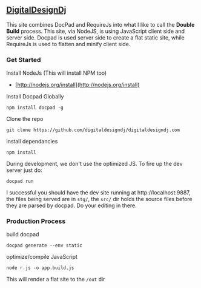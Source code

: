 ## [DigitalDesignDj](http://digitaldesigndj.com)

This site combines DocPad and RequireJs into what I like to call the **Double Build** process. This site, via NodeJS, is using JavaScript client side and server side. Docpad is used server side to create a flat static site, while RequireJs is used to flatten and minify client side.

### Get Started

Install NodeJs (This will install NPM too)

* [http://nodejs.org/install](http://nodejs.org/install)
  
Install Docpad Globally

    npm install docpad -g

Clone the repo

    git clone https://github.com/digitaldesigndj/digitaldesigndj.com

install dependancies

    npm install
  
During development, we don't use the optimized JS. To fire up the dev server just do:

    docpad run
    
I successful you should have the dev site running at http://localhost:9887, the files being served are in `stg/`, the `src/` dir holds the source files before they are parsed by docpad. Do your editing in there.
  
### Production Process

build docpad

    docpad generate --env static
  
optimize/compile JavaScript

    node r.js -o app.build.js
  
This will render a flat site to the `/out` dir

